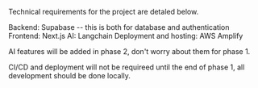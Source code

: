 Technical requirements for the project are detaled below.

Backend: Supabase -- this is both for database and authentication
Frontend: Next.js
AI: Langchain
Deployment and hosting: AWS Amplify

AI features will be added in phase 2, don't worry about them for phase 1.

CI/CD and deployment will not be requireed until the end of phase 1, all development should be done locally.
